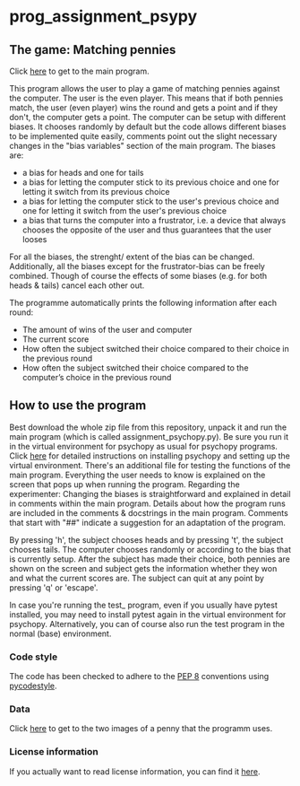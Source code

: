 # prog_assignment_psypy

## The game: Matching pennies
Click [here](https://github.com/MaxHe-Ho/prog_assignment_psypy/blob/master/assignment_psychopy.py) to get to the main program.

This program allows the user to play a game of matching pennies against the computer. The user is the even player. This means that if both pennies match, the user (even player) wins the round and gets a point and if they don't, the computer gets a point. 
The computer can be setup with different biases. It chooses randomly by default but the code allows different biases to be implemented quite easily, comments point out the slight necessary changes in the "bias variables" section of the main program.
The biases are:
- a bias for heads and one for tails
- a bias for letting the computer stick to its previous choice and one for letting it switch from its previous choice
- a bias for letting the computer stick to the user's previous choice and one for letting it switch from the user's previous choice
- a bias that turns the computer into a frustrator, i.e. a device that always chooses the opposite of the user and thus 
guarantees that the user looses

For all the biases, the strenght/ extent of the bias can be changed. Additionally, all the biases except for the frustrator-bias can be freely combined. Though of course the effects of some biases (e.g. for both heads & tails) cancel each other out.

The programme automatically prints the following information after each round:
  - The amount of wins of the user and computer
  - The current score
  - How often the subject switched their choice compared to their choice in the previous round
  - How often the subject switched their choice compared to the computer’s choice in the previous round

## How to use the program
Best download the whole zip file from this repository, unpack it and run the main program (which is called assignment_psychopy.py). Be sure you run it in the virtual environment for psychopy as usual for psychopy programs. Click [here](https://github.com/luketudge/introduction-to-programming/blob/b1010a12602bde5be5184e55190528c219ee7dac/content/extras/software/psychopy.ipynb) for detailed instructions on installing psychopy and setting up the virtual environment. 
There's an additional file for testing the functions of the main program. 
Everything the user needs to know is explained on the screen that pops up when running the program. Regarding the experimenter: Changing the biases is straightforward and explained in detail in comments within the main program. Details about how the program runs are included in the comments & docstrings in the main program. Comments that start with "##" indicate a suggestion for an adaptation of the program.

By pressing 'h', the subject chooses heads and by pressing 't', the subject chooses tails. The computer chooses 
randomly or according to the bias that is currently setup. After the subject has made their choice, both pennies are shown on the screen and subject gets the information whether they won and what the current scores are. The subject can quit at any point by pressing 'q' or 'escape'.

In case you're running the test_ program, even if you usually have pytest installed, you may need to install pytest again in
the virtual environment for psychopy. Alternatively, you can of course also run the test program in the normal (base) environment.

### Code style
The code has been checked to adhere to the [PEP 8](https://www.python.org/dev/peps/pep-0008/) conventions using [pycodestyle](http://pycodestyle.pycqa.org/en/stable/index.html).

### Data
Click [here](https://github.com/MaxHe-Ho/prog_assignment_psypy/tree/master/data) to get to the two images of a penny that the programm uses.

### License information
If you actually want to read license information, you can find it [here](https://github.com/MaxHe-Ho/prog_assignment_psypy/blob/master/LICENSE).
